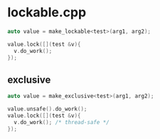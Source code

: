 # lockable.cpp

```C++
auto value = make_lockable<test>(arg1, arg2);

value.lock([](test &v){
  v.do_work();
});
```


exclusive
----
```C++
auto value = make_exclusive<test>(arg1, arg2);

value.unsafe().do_work();
value.lock([](test &v){
  v.do_work(); /* thread-safe */
});
```

